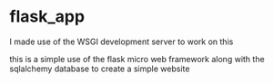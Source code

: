 # flask_app

I made use of the WSGI development server to work on this 

this is a simple use of the flask micro web framework along with the sqlalchemy database to create a simple  website
